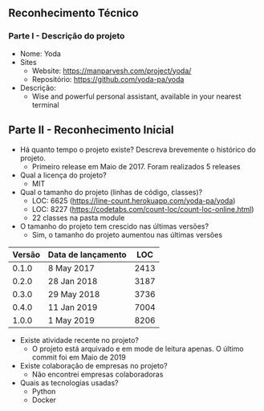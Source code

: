 ## Reconhecimento Técnico

### Parte I - Descrição do projeto

- Nome: Yoda
- Sites
  - Website: https://manparvesh.com/project/yoda/
  - Repositório: https://github.com/yoda-pa/yoda
- Descrição:
  - Wise and powerful personal assistant, available in your nearest terminal

## Parte II - Reconhecimento Inicial 

- Há quanto tempo o projeto existe? Descreva brevemente o histórico do projeto.
  - Primeiro release em Maio de 2017. Foram realizados 5 releases
- Qual a licença do projeto?
  - MIT
- Qual o tamanho do projeto (linhas de código, classes)?
  - LOC: 6625 (https://line-count.herokuapp.com/yoda-pa/yoda)
  - LOC: 8227 (https://codetabs.com/count-loc/count-loc-online.html)
  - 22 classes na pasta module
- O tamanho do projeto tem crescido nas últimas versões?
  - Sim, o tamanho do projeto aumentou nas últimas versões

Versão   | Data de lançamento | LOC |
--------- | ------| ------
0.1.0 | 8 May 2017 | 2413
0.2.0 | 28 Jan 2018 | 3187
0.3.0 | 29 May 2018 | 3736
0.4.0 | 11 Jan 2019 | 7004 
1.0.0 | 1 May 2019 | 8206

- Existe atividade recente no projeto?
  - O projeto está arquivado e em mode de leitura apenas. O último commit foi em Maio de 2019
- Existe colaboração de empresas no projeto?
  - Não encontrei empresas colaboradoras
- Quais as tecnologias usadas?
  - Python
  - Docker
